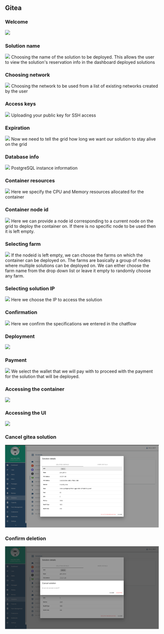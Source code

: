 ## Gitea


### Welcome
![](./img/gitea_1.png)

### Solution name
![](./img/gitea_2.png)
Choosing the name of the solution to be deployed. This allows the user to view the solution's reservation info in the dashboard deployed solutions

### Choosing network
![](./img/gitea_3.png)
Choosing the network to be used from a list of existing networks created by the user

### Access keys
![](./img/gitea_4.png)
Uploading your public key for SSH access

### Expiration
![](./img/gitea_5.png)
Now we need to tell the grid how long we want our solution to stay alive on the grid

### Database info
![](./img/gitea_6.png)
PostgreSQL instance information

### Container resources
![](./img/gitea_8.png)
Here we specify the CPU and Memory resources allocated for the container

### Container node id
![](./img/gitea_9.png)
Here we can provide a node id corresponding to a current node on the grid to deploy the container on. If there is no specific node to be used then it is left empty.

### Selecting farm
![](./img/gitea_10.png)
If the nodeid is left empty, we can choose the farms on which the container can be deployed on. The farms are basically a group of nodes where multiple solutions can be deployed on. We can either choose the farm name from the drop down list or leave it empty to randomly choose any farm.

### Selecting solution IP
![](./img/gitea_11.png)
Here we choose the IP to access the solution

### Confirmation
![](./img/gitea_12.png)
Here we confirm the specifications we entered in the chatflow

### Deployment 
![](./img/gitea_13.png)

### Payment
![](./img/gitea_14.png)
We select the wallet that we will pay with to proceed with the payment for the solution that will be deployed.

### Accessing the container
![](./img/gitea_15.jpg)

### Accessing the UI
![](./img/gitea_16.jpg)

### Cancel gitea solution

![Step6](./img/gitea_cancel.png)

### Confirm deletion

![Step7](./img/gitea_cancel2.png)